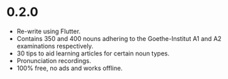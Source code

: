 # 0.2.0

- Re-write using Flutter.
- Contains 350 and 400 nouns adhering to the Goethe-Institut A1 and A2 examinations respectively.
- 30 tips to aid learning articles for certain noun types.
- Pronunciation recordings.
- 100% free, no ads and works offline.
